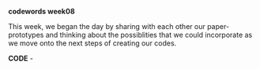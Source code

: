 **codewords week08**

This week, we began the day by sharing with each other our paper-prototypes and thinking about the possiblities that we could incorporate as we move onto the next steps of creating our codes. 

**CODE** -
